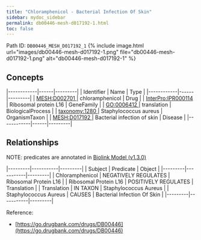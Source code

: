 ```yaml
---
title: "Chloramphenicol - Bacterial Infection Of Skin"
sidebar: mydoc_sidebar
permalink: db00446-mesh-d017192-1.html
toc: false 
---
```



Path ID: `DB00446_MESH_D017192_1`
{% include image.html url="images/db00446-mesh-d017192-1.png" file="db00446-mesh-d017192-1.png" alt="db00446-mesh-d017192-1" %}

## Concepts

|------------|------|---------|
| Identifier | Name | Type    |
|------------|------|---------|
| <a href="https://identifiers.org/MESH:D002701">MESH:D002701 </a> | chloramphenicol | Drug |
| <a href="https://identifiers.org/InterPro:IPR000114">InterPro:IPR000114 </a> | Ribosomal protein L16 | GeneFamily |
| <a href="https://identifiers.org/GO:0006412">GO:0006412 </a> | translation | BiologicalProcess |
| <a href="https://identifiers.org/taxonomy:1280">taxonomy:1280 </a> | Staphylococcus aureus | OrganismTaxon |
| <a href="https://identifiers.org/MESH:D017192">MESH:D017192 </a> | Bacterial infection of skin | Disease |
|------------|------|---------|

## Relationships


NOTE: predicates are annotated in <a href="https://github.com/biolink/biolink-model/releases/tag/v1.3.0">Biolink Model (v1.3.0)</a>

|---------|-----------|---------|
| Subject | Predicate | Object  |
|---------|-----------|---------|
| Chloramphenicol | NEGATIVELY REGULATES | Ribosomal Protein L16 |
| Ribosomal Protein L16 | POSITIVELY REGULATES | Translation |
| Translation | IN TAXON | Staphylococcus Aureus |
| Staphylococcus Aureus | CAUSES | Bacterial Infection Of Skin |
|---------|-----------|---------|

Reference: 
  - [https://go.drugbank.com/drugs/DB00446](https://go.drugbank.com/drugs/DB00446)
